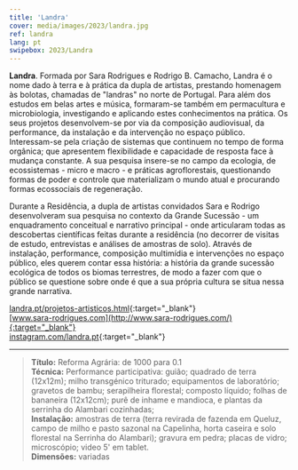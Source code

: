 ```yaml
---
title: 'Landra'
cover: media/images/2023/landra.jpg
ref: landra
lang: pt
swipebox: 2023/Landra
---
```


**Landra**. Formada por Sara Rodrigues e Rodrigo B. Camacho, Landra é o nome dado à terra e à prática da dupla de artistas, prestando homenagem às bolotas, chamadas de "landras" no norte de Portugal. Para além dos estudos em belas artes e música, formaram-se também em permacultura e microbiologia, investigando e aplicando estes conhecimentos na prática. Os seus projetos desenvolvem-se por via da composição audiovisual, da performance, da instalação e da intervenção no espaço público. Interessam-se pela criação de sistemas que continuem no tempo de forma orgânica; que apresentem flexibilidade e capacidade de resposta face à mudança constante. A sua pesquisa insere-se no campo da ecologia, de ecossistemas - micro e macro -  e práticas agroflorestais, questionando formas de poder e controle que materializam o mundo atual e procurando formas ecossociais de regeneração.

Durante a Residência, a dupla de artistas convidados Sara e Rodrigo desenvolveram sua pesquisa no contexto da Grande Sucessão - um enquadramento conceitual e narrativo principal - onde articularam todas as descobertas científicas feitas durante a residência (no decorrer de visitas de estudo, entrevistas e análises de amostras de solo). Através de instalação, performance, composição multimídia e intervenções no espaço público, eles querem contar essa história: a história da grande sucessão ecológica de todos os biomas terrestres, de modo a fazer com que o público se questione sobre onde é que a sua própria cultura se situa nessa grande narrativa.

[landra.pt/projetos-artisticos.html](http://www.landra.pt/projetos-artisticos.html){:target="_blank"}  
[www.sara-rodrigues.com](http://www.sara-rodrigues.com/){:target="_blank"}  
[instagram.com/landra.pt](https://www.instagram.com/landra.pt/){:target="_blank"}

---

> **Título:** Reforma Agrária: de 1000 para 0.1  
> **Técnica:** Performance participativa: guião; quadrado de terra (12x12m); milho transgénico triturado; equipamentos de laboratório; gravetos de bambu; serapilheira florestal; composto líquido; folhas de bananeira (12x12cm); purê de inhame e mandioca, e plantas da serrinha do Alambari cozinhadas;  
> **Instalação:** amostras de terra (terra revirada de fazenda em Queluz, campo de milho e pasto sazonal na Capelinha, horta caseira e solo florestal na Serrinha do Alambari); gravura em pedra; placas de vidro; microscópio; video 5' em tablet.  
> **Dimensões:** variadas

